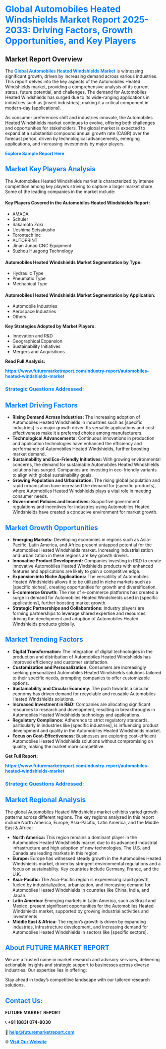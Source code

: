 <h1 style="color: #007BFF;">Global Automobiles Heated Windshields Market Report 2025-2033: Driving Factors, Growth Opportunities, and Key Players</h1>

<section id="overview">
<h2>Market Report Overview</h2>
<p>The <a href="https://www.futuremarketreport.com/industry-report/automobiles-heated-windshields-market" style="color: #007BFF; text-decoration: none;"><strong>Global Automobiles Heated Windshields Market</strong></a> is witnessing significant growth, driven by increasing demand across various industries. This report delves into the key aspects of the Automobiles Heated Windshields market, providing a comprehensive analysis of its current status, future potential, and challenges. The demand for Automobiles Heated Windshields has surged due to its wide-ranging applications in industries such as [insert industries], making it a critical component in modern-day [applications].</p>
<p>As consumer preferences shift and industries innovate, the Automobiles Heated Windshields market continues to evolve, offering both challenges and opportunities for stakeholders. The global market is expected to expand at a substantial compound annual growth rate (CAGR) over the forecast period, driven by technological advancements, emerging applications, and increasing investments by major players.</p>
</section>

<section id="overview">
<p><a href="https://www.futuremarketreport.com/request-sample/reportId=33281" style="color: #007BFF; text-decoration: none;"><strong>Explore Sample Report Here</strong></a></p>
</section>

<section id="key-players">
<h2 style="color: #007BFF;">Market Key Players Analysis</h2>
<p>The Automobiles Heated Windshields market is characterized by intense competition among key players striving to capture a larger market share. Some of the leading companies in the market include:</p>
<h4>Key Players Covered in the Automobiles Heated Windshields Report:</h4>
<ul><li>AMADA</li><li>Schuler</li><li>Sakamoto Zoki</li><li>Ueshima Seisakusho</li><li>Torontech Inc</li><li>AUTOPRINT</li><li>Jinan Junao CNC Equipment</li><li>Suzhou Huagong Technology</li></ul>
<h4>Automobiles Heated Windshields Market Segmentation by Type:</h4>
<ul><li>Hydraulic Type</li><li>Pneumatic Type</li><li>Mechanical Type</li></ul>

<h4>Automobiles Heated Windshields Market Segmentation by Application:</h4>
<ul><li>Automobile Industries</li><li>Aerospace Industries</li><li>Others</li></ul>
<p><strong>Key Strategies Adopted by Market Players:</strong></p>
<ul>
<li>Innovation and R&D</li>
<li>Geographical Expansion</li>
<li>Sustainability Initiatives</li>
<li>Mergers and Acquisitions</li>
</ul>
</section>

<section>
<p><strong>Read Full Analysis: </strong></p><a href="https://www.futuremarketreport.com/industry-report/automobiles-heated-windshields-market" style="color: #007BFF; text-decoration: none;"><strong>https://www.futuremarketreport.com/industry-report/automobiles-heated-windshields-market</strong></a>
<h3 style="color: #007BFF;">Strategic Questions Addressed:</h3>
</section>

<section id="driving-factors">
<h2 style="color: #007BFF;">Market Driving Factors</h2>
<ul>
<li><strong>Rising Demand Across Industries:</strong> The increasing adoption of Automobiles Heated Windshields in industries such as [specific industries] is a major growth driver. Its versatile applications and cost-effectiveness make it a preferred choice among manufacturers.</li>
<li><strong>Technological Advancements:</strong> Continuous innovations in production and application technologies have enhanced the efficiency and performance of Automobiles Heated Windshields, further boosting market demand.</li>
<li><strong>Sustainability and Eco-Friendly Initiatives:</strong> With growing environmental concerns, the demand for sustainable Automobiles Heated Windshields solutions has surged. Companies are investing in eco-friendly variants to align with global sustainability goals.</li>
<li><strong>Growing Population and Urbanization:</strong> The rising global population and rapid urbanization have increased the demand for [specific products], where Automobiles Heated Windshields plays a vital role in meeting consumer needs.</li>
<li><strong>Government Policies and Incentives:</strong> Supportive government regulations and incentives for industries using Automobiles Heated Windshields have created a conducive environment for market growth.</li>
</ul>
</section>

<section id="growth-opportunities">
<h2 style="color: #007BFF;">Market Growth Opportunities</h2>
<ul>
<li><strong>Emerging Markets:</strong> Developing economies in regions such as Asia-Pacific, Latin America, and Africa present untapped potential for the Automobiles Heated Windshields market. Increasing industrialization and urbanization in these regions are key growth drivers.</li>
<li><strong>Innovative Product Development:</strong> Companies investing in R&D to create innovative Automobiles Heated Windshields products with enhanced features and applications are likely to gain a competitive edge.</li>
<li><strong>Expansion into Niche Applications:</strong> The versatility of Automobiles Heated Windshields allows it to be utilized in niche markets such as [specific niches], creating opportunities for growth and diversification.</li>
<li><strong>E-commerce Growth:</strong> The rise of e-commerce platforms has created a surge in demand for Automobiles Heated Windshields used in [specific applications], further boosting market growth.</li>
<li><strong>Strategic Partnerships and Collaborations:</strong> Industry players are forming partnerships to leverage shared expertise and resources, driving the development and adoption of Automobiles Heated Windshields products globally.</li>
</ul>
</section>

<section id="trending-factors">
<h2 style="color: #007BFF;">Market Trending Factors</h2>
<ul>
<li><strong>Digital Transformation:</strong> The integration of digital technologies in the production and distribution of Automobiles Heated Windshields has improved efficiency and customer satisfaction.</li>
<li><strong>Customization and Personalization:</strong> Consumers are increasingly seeking personalized Automobiles Heated Windshields solutions tailored to their specific needs, prompting companies to offer customizable options.</li>
<li><strong>Sustainability and Circular Economy:</strong> The push towards a circular economy has driven demand for recyclable and reusable Automobiles Heated Windshields solutions.</li>
<li><strong>Increased Investment in R&D:</strong> Companies are allocating significant resources to research and development, resulting in breakthroughs in Automobiles Heated Windshields technology and applications.</li>
<li><strong>Regulatory Compliance:</strong> Adherence to strict regulatory standards, particularly in industries like [specific industries], is influencing product development and quality in the Automobiles Heated Windshields market.</li>
<li><strong>Focus on Cost-Effectiveness:</strong> Businesses are exploring cost-efficient Automobiles Heated Windshields solutions without compromising on quality, making the market more competitive.</li>
</ul>
</section>

<section>
<p><strong>Get Full Report: </strong></p><a href="https://www.futuremarketreport.com/industry-report/automobiles-heated-windshields-market" style="color: #007BFF; text-decoration: none;"><strong>https://www.futuremarketreport.com/industry-report/automobiles-heated-windshields-market</strong></a>
<h3 style="color: #007BFF;">Strategic Questions Addressed:</h3>
</section>


<section id="regional-analysis">
<h2 style="color: #007BFF;">Market Regional Analysis</h2>
<p>The global Automobiles Heated Windshields market exhibits varied growth patterns across different regions. The key regions analyzed in this report include North America, Europe, Asia-Pacific, Latin America, and the Middle East & Africa:</p>
<ul>
<li><strong>North America:</strong> This region remains a dominant player in the Automobiles Heated Windshields market due to its advanced industrial infrastructure and high adoption of new technologies. The U.S. and Canada are leading markets in this region.</li>
<li><strong>Europe:</strong> Europe has witnessed steady growth in the Automobiles Heated Windshields market, driven by stringent environmental regulations and a focus on sustainability. Key countries include Germany, France, and the U.K.</li>
<li><strong>Asia-Pacific:</strong> The Asia-Pacific region is experiencing rapid growth, fueled by industrialization, urbanization, and increasing demand for Automobiles Heated Windshields in countries like China, India, and Japan.</li>
<li><strong>Latin America:</strong> Emerging markets in Latin America, such as Brazil and Mexico, present significant opportunities for the Automobiles Heated Windshields market, supported by growing industrial activities and investments.</li>
<li><strong>Middle East & Africa:</strong> The region’s growth is driven by expanding industries, infrastructure development, and increasing demand for Automobiles Heated Windshields in sectors like [specific sectors].</li>
</ul>
</section>

<footer>
<h2 style="color: #007BFF;">About FUTURE MARKET REPORT</h2>
<p>We are a trusted name in market research and advisory services, delivering actionable insights and strategic support to businesses across diverse industries. Our expertise lies in offering:</p>

<p>Stay ahead in today’s competitive landscape with our tailored research solutions.</p>

<h2 style="color: #007BFF;">Contact Us:</h2>
<p><strong>FUTURE MARKET REPORT</strong></p>
<p>📞 <strong>+91 (883) 074-8030</strong></p>
<p>📧 <strong><a href="mailto:help@futuremarketreport.com" style="color: #007BFF;">help@futuremarketreport.com</a></strong></p>
<p>🌐 <strong><a href="https://www.futuremarketreport.com/" style="color: #007BFF;">Visit Our Website</a></strong></p>
</footer>